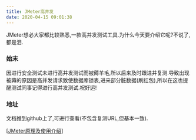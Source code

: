```yaml
---
title: JMeter高并发
date: 2020-04-15 09:01:38
---
```

JMeter想必大家都比较熟悉,一款高并发测试工具.为什么今天要介绍它呢?不说了,都是泪.

### 始末

因进行安全测试未进行高并发测试而被薅羊毛,所以后来及时跟进并复测.导致出现被薅的原因是高并发请求致使数据库锁表,进来部分脏数据(刷红包),所以在这也提醒测试同事记得进行高并发测试.祝好运!

### 地址

文档推到github上了,可进行查看(不包含复测URL,但基本一致).

[[JMeter原理及使用介绍](https://github.com/si1ent-le/JMeter/blob/master/JMeter使用.md)]